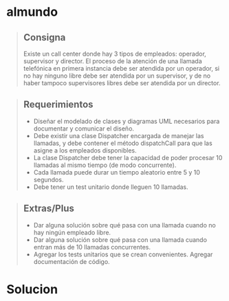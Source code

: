 # almundo
 
> ## **Consigna**
> Existe un call center donde hay 3 tipos de empleados: operador, supervisor y director. 
El proceso de la atención de una llamada telefónica en primera instancia debe ser atendida por un operador, 
si no hay ninguno libre debe ser atendida por un supervisor, 
y de no haber tampoco supervisores libres debe ser atendida por un director.

> ## **Requerimientos**
> - Diseñar el modelado de clases y diagramas UML necesarios para documentar y comunicar el diseño.
> - Debe existir una clase Dispatcher encargada de manejar las llamadas, y debe contener el método dispatchCall para que las asigne a los empleados disponibles.
> - La clase Dispatcher debe tener la capacidad de poder procesar 10 llamadas al mismo tiempo (de modo concurrente).
> - Cada llamada puede durar un tiempo aleatorio entre 5 y 10 segundos.
> - Debe tener un test unitario donde lleguen 10 llamadas.

> ## **Extras/Plus**
> - Dar alguna solución sobre qué pasa con una llamada cuando no hay ningún empleado libre.
> - Dar alguna solución sobre qué pasa con una llamada cuando entran más de 10 llamadas concurrentes.
> - Agregar los tests unitarios que se crean convenientes. Agregar documentación de código.

# Solucion
